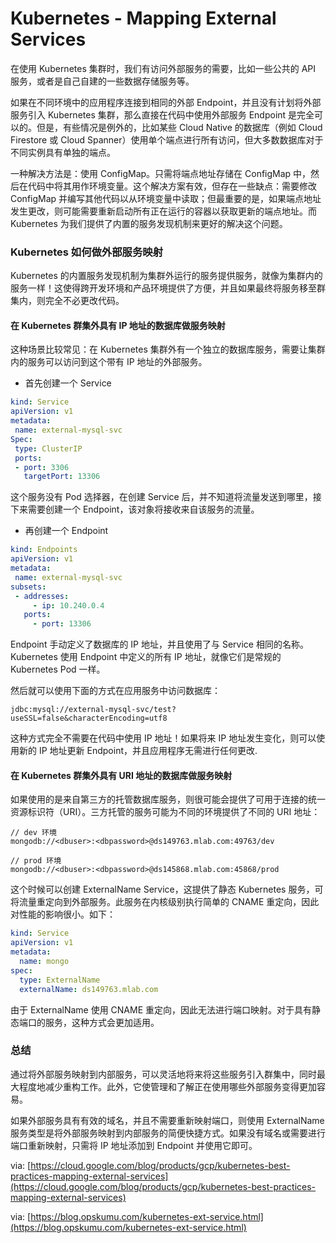 # Kubernetes - Mapping External Services

在使用 Kubernetes 集群时，我们有访问外部服务的需要，比如一些公共的 API 服务，或者是自己自建的一些数据存储服务等。

如果在不同环境中的应用程序连接到相同的外部 Endpoint，并且没有计划将外部服务引入 Kubernetes 集群，那么直接在代码中使用外部服务 Endpoint 是完全可以的。但是，有些情况是例外的，比如某些 Cloud Native 的数据库（例如 Cloud Firestore 或 Cloud Spanner）使用单个端点进行所有访问，但大多数数据库对于不同实例具有单独的端点。

一种解决方法是：使用 ConfigMap。只需将端点地址存储在 ConfigMap 中，然后在代码中将其用作环境变量。这个解决方案有效，但存在一些缺点：需要修改 ConfigMap 并编写其他代码以从环境变量中读取；但最重要的是，如果端点地址发生更改，则可能需要重新启动所有正在运行的容器以获取更新的端点地址。而 Kubernetes 为我们提供了内置的服务发现机制来更好的解决这个问题。

### Kubernetes 如何做外部服务映射

Kubernetes 的内置服务发现机制为集群外运行的服务提供服务，就像为集群内的服务一样！这使得跨开发环境和产品环境提供了方便，并且如果最终将服务移至群集内，则完全不必更改代码。

#### 在 Kubernetes 群集外具有 IP 地址的数据库做服务映射

这种场景比较常见：在 Kubernetes 集群外有一个独立的数据库服务，需要让集群内的服务可以访问到这个带有 IP 地址的外部服务。

* 首先创建一个 Service

```yaml
kind: Service
apiVersion: v1
metadata:
 name: external-mysql-svc
Spec:
 type: ClusterIP
 ports:
 - port: 3306
   targetPort: 13306
```

这个服务没有 Pod 选择器，在创建 Service 后，并不知道将流量发送到哪里，接下来需要创建一个 Endpoint，该对象将接收来自该服务的流量。

* 再创建一个 Endpoint

```yaml
kind: Endpoints
apiVersion: v1
metadata:
 name: external-mysql-svc
subsets:
 - addresses:
     - ip: 10.240.0.4
   ports:
     - port: 13306
```

Endpoint 手动定义了数据库的 IP 地址，并且使用了与 Service 相同的名称。 Kubernetes 使用 Endpoint 中定义的所有 IP 地址，就像它们是常规的 Kubernetes Pod 一样。

然后就可以使用下面的方式在应用服务中访问数据库：

```text
jdbc:mysql://external-mysql-svc/test?useSSL=false&characterEncoding=utf8
```

这种方式完全不需要在代码中使用 IP 地址！如果将来 IP 地址发生变化，则可以使用新的 IP 地址更新 Endpoint，并且应用程序无需进行任何更改.

#### 在 Kubernetes 群集外具有 URI 地址的数据库做服务映射

如果使用的是来自第三方的托管数据库服务，则很可能会提供了可用于连接的统一资源标识符（URI）。三方托管的服务可能为不同的环境提供了不同的 URI 地址：

```text
// dev 环境
mongodb://<dbuser>:<dbpassword>@ds149763.mlab.com:49763/dev

// prod 环境
mongodb://<dbuser>:<dbpassword>@ds145868.mlab.com:45868/prod
```

这个时候可以创建 ExternalName Service，这提供了静态 Kubernetes 服务，可将流量重定向到外部服务。此服务在内核级别执行简单的 CNAME 重定向，因此对性能的影响很小。如下：

```yaml
kind: Service
apiVersion: v1
metadata:
  name: mongo
spec:
  type: ExternalName
  externalName: ds149763.mlab.com
```

由于 ExternalName 使用 CNAME 重定向，因此无法进行端口映射。对于具有静态端口的服务，这种方式会更加适用。

### 总结

通过将外部服务映射到内部服务，可以灵活地将来将这些服务引入群集中，同时最大程度地减少重构工作。此外，它使管理和了解正在使用哪些外部服务变得更加容易。

如果外部服务具有有效的域名，并且不需要重新映射端口，则使用 ExternalName 服务类型是将外部服务映射到内部服务的简便快捷方式。如果没有域名或需要进行端口重新映射，只需将 IP 地址添加到 Endpoint 并使用它即可。

via: [https://cloud.google.com/blog/products/gcp/kubernetes-best-practices-mapping-external-services](https://cloud.google.com/blog/products/gcp/kubernetes-best-practices-mapping-external-services)

via: [https://blog.opskumu.com/kubernetes-ext-service.html](https://blog.opskumu.com/kubernetes-ext-service.html)

